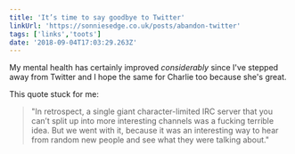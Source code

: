 ```yaml
---
title: 'It’s time to say goodbye to Twitter'
linkUrl: 'https://sonniesedge.co.uk/posts/abandon-twitter'
tags: ['links','toots']
date: '2018-09-04T17:03:29.263Z'
---
```


My mental health has certainly improved _considerably_ since I've stepped away from Twitter and I hope the same for Charlie too because she's great.

This quote stuck for me:

> "In retrospect, a single giant character-limited IRC server that you can’t split up into more interesting channels was a fucking terrible idea. But we went with it, because it was an interesting way to hear from random new people and see what they were talking about."
